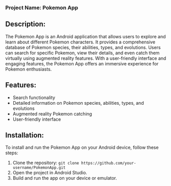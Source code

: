 ### Project Name: Pokemon App

## Description:

The Pokemon App is an Android application that allows users to explore and learn about different Pokemon characters. It provides a comprehensive database of Pokemon species, their abilities, types, and evolutions. Users can search for specific Pokemon, view their details, and even catch them virtually using augmented reality features. With a user-friendly interface and engaging features, the Pokemon App offers an immersive experience for Pokemon enthusiasts.

## Features:

- Search functionality
- Detailed information on Pokemon species, abilities, types, and evolutions
- Augmented reality Pokemon catching
- User-friendly interface

## Installation:

To install and run the Pokemon App on your Android device, follow these steps:

1. Clone the repository: `git clone https://github.com/your-username/PokemonApp.git`
2. Open the project in Android Studio.
3. Build and run the app on your device or emulator.

